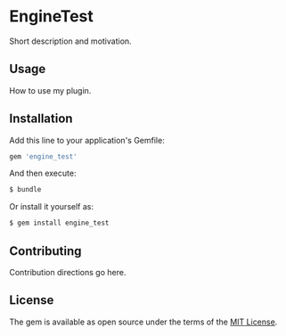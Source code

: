 # EngineTest
Short description and motivation.

## Usage
How to use my plugin.

## Installation
Add this line to your application's Gemfile:

```ruby
gem 'engine_test'
```

And then execute:
```bash
$ bundle
```

Or install it yourself as:
```bash
$ gem install engine_test
```

## Contributing
Contribution directions go here.

## License
The gem is available as open source under the terms of the [MIT License](https://opensource.org/licenses/MIT).
